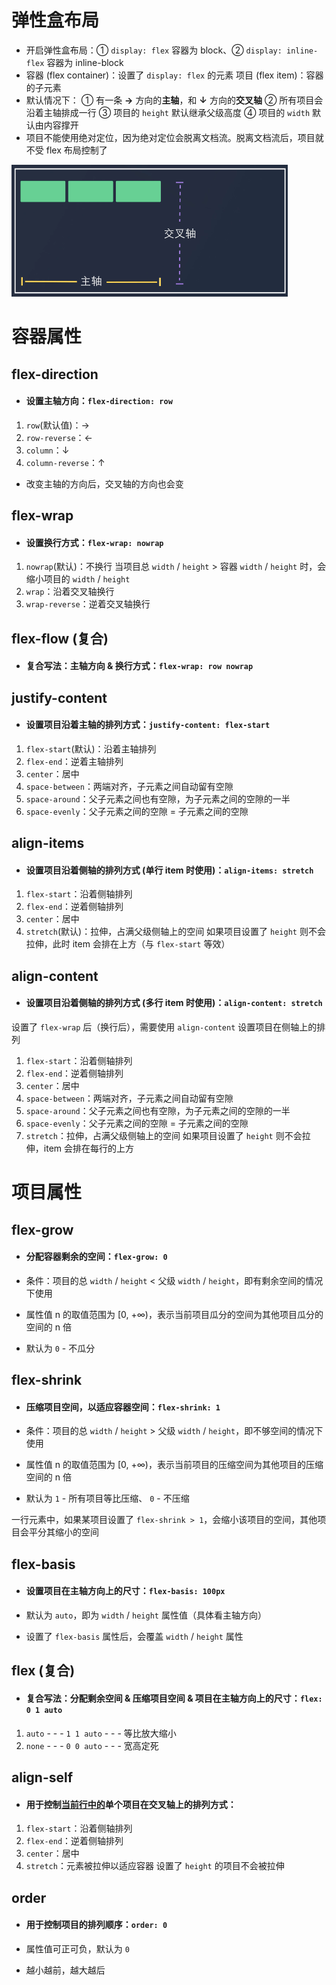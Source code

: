 # 弹性盒布局

-   开启弹性盒布局：① `display: flex` 容器为 block、② `display: inline-flex` 容器为 inline-block
-   容器 (flex container)：设置了 `display: flex` 的元素
    项目 (flex item)：容器的子元素
-   默认情况下：
    ① 有一条 **→** 方向的**主轴**，和 **↓** 方向的**交叉轴**
    ② 所有项目会沿着主轴排成一行
    ③ 项目的 `height` 默认继承父级高度
    ④ 项目的 `width` 默认由内容撑开
-   项目不能使用绝对定位，因为绝对定位会脱离文档流。脱离文档流后，项目就不受 flex 布局控制了

<img src="picture/image-20220903173755806.png" alt="image-20220903173755806" style="zoom:50%;" />

# 容器属性

## flex-direction

-   #### 设置主轴方向：`flex-direction: row`

1. `row`(默认值)：→
2. `row-reverse`：←
3. `column`：↓
4. `column-reverse`：↑

-   改变主轴的方向后，交叉轴的方向也会变

## flex-wrap

-   #### 设置换行方式：`flex-wrap: nowrap`

1. `nowrap`(默认)：不换行
   当项目总 `width` / `height` > 容器 `width` / `height` 时，会缩小项目的 `width` / `height`
2. `wrap`：沿着交叉轴换行
3. `wrap-reverse`：逆着交叉轴换行

## flex-flow (复合)

-   #### 复合写法：主轴方向 & 换行方式：`flex-wrap: row nowrap`

## justify-content

-   #### 设置项目沿着主轴的排列方式：`justify-content: flex-start`

1. `flex-start`(默认)：沿着主轴排列
2. `flex-end`：逆着主轴排列
3. `center`：居中
4. `space-between`：两端对齐，子元素之间自动留有空隙
5. `space-around`：父子元素之间也有空隙，为子元素之间的空隙的一半
6. `space-evenly`：父子元素之间的空隙 = 子元素之间的空隙

## align-items

-   #### 设置项目沿着侧轴的排列方式 (单行 item 时使用)：`align-items: stretch`

1. `flex-start`：沿着侧轴排列
2. `flex-end`：逆着侧轴排列
3. `center`：居中
4. `stretch`(默认)：拉伸，占满父级侧轴上的空间
   如果项目设置了 `height` 则不会拉伸，此时 item 会排在上方（与 `flex-start` 等效）

## align-content

-   #### 设置项目沿着侧轴的排列方式 (多行 item 时使用)：`align-content: stretch`

设置了 `flex-wrap` 后（换行后），需要使用 `align-content` 设置项目在侧轴上的排列

1. `flex-start`：沿着侧轴排列
2. `flex-end`：逆着侧轴排列
3. `center`：居中
4. `space-between`：两端对齐，子元素之间自动留有空隙
5. `space-around`：父子元素之间也有空隙，为子元素之间的空隙的一半
6. `space-evenly`：父子元素之间的空隙 = 子元素之间的空隙
7. `stretch`：拉伸，占满父级侧轴上的空间
   如果项目设置了 `height` 则不会拉伸，item 会排在每行的上方

# 项目属性

## flex-grow

-   #### 分配容器剩余的空间：`flex-grow: 0`

-   条件：项目的总 `width` / `height` < 父级 `width` / `height`，即有剩余空间的情况下使用

-   属性值 n 的取值范围为 [0, +∞)，表示当前项目瓜分的空间为其他项目瓜分的空间的 n 倍

-   默认为 `0` - 不瓜分

## flex-shrink

-   #### 压缩项目空间，以适应容器空间：`flex-shrink: 1`

-   条件：项目的总 `width` / `height` > 父级 `width` / `height`，即不够空间的情况下使用

-   属性值 n 的取值范围为 [0, +∞)，表示当前项目的压缩空间为其他项目的压缩空间的 n 倍

-   默认为 `1` - 所有项目等比压缩、 `0` - 不压缩

一行元素中，如果某项目设置了 `flex-shrink > 1`，会缩小该项目的空间，其他项目会平分其缩小的空间

## flex-basis

-   #### 设置项目在主轴方向上的尺寸：`flex-basis: 100px`

-   默认为 `auto`，即为 `width` / `height` 属性值（具体看主轴方向）
-   设置了 `flex-basis` 属性后，会覆盖 `width` / `height` 属性

## flex (复合)

-   #### 复合写法：分配剩余空间 & 压缩项目空间 & 项目在主轴方向上的尺寸：`flex: 0 1 auto`

1. `auto` - - - `1 1 auto` - - - 等比放大缩小
2. `none` - - - `0 0 auto` - - - 宽高定死

## align-self

-   #### 用于控制<u>当前行中的</u>单个项目在交叉轴上的排列方式：

1. `flex-start`：沿着侧轴排列
2. `flex-end`：逆着侧轴排列
3. `center`：居中
4. `stretch`：元素被拉伸以适应容器
   设置了 `height` 的项目不会被拉伸

## order

-   #### 用于控制项目的排列顺序：`order: 0`

-   属性值可正可负，默认为 `0`
-   越小越前，越大越后
